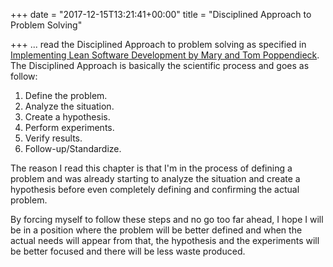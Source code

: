 +++
date = "2017-12-15T13:21:41+00:00"
title = "Disciplined Approach to Problem Solving"

+++
... read the Disciplined Approach to problem solving as specified in [Implementing Lean Software Development by Mary and Tom Poppendieck](https://www.amazon.ca/Implementing-Lean-Software-Development-Concept/dp/0321437381). The Disciplined Approach is basically the scientific process and goes as follow:

1. Define the problem.
2. Analyze the situation.
3. Create a hypothesis.
4. Perform experiments.
5. Verify results.
6. Follow-up/Standardize.

The reason I read this chapter is that I'm in the process of defining a problem and was already starting to analyze the situation and create a hypothesis before even completely defining and confirming the actual problem.

By forcing myself to follow these steps and no go too far ahead, I hope I will be in a position where the problem will be better defined and when the actual needs will appear from that, the hypothesis and the experiments will be better focused and there will be less waste produced.